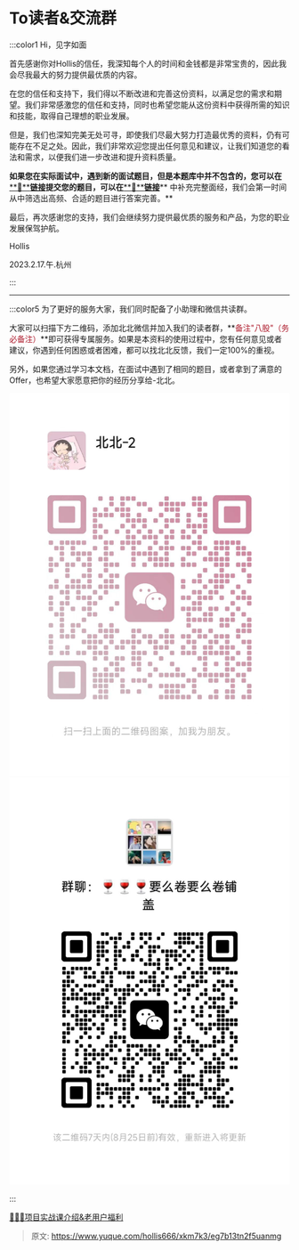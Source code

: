 # To读者&交流群

:::color1
Hi，见字如面



首先感谢你对Hollis的信任，我深知每个人的时间和金钱都是非常宝贵的，因此我会尽我最大的努力提供最优质的内容。 



在您的信任和支持下，我们得以不断改进和完善这份资料，以满足您的需求和期望。我们非常感激您的信任和支持，同时也希望您能从这份资料中获得所需的知识和技能，取得自己理想的职业发展。



但是，我们也深知完美无处可寻，即使我们尽最大努力打造最优秀的资料，仍有可能存在不足之处。因此，我们非常欢迎您提出任何意见和建议，让我们知道您的看法和需求，以便我们进一步改进和提升资料质量。



**如果您在实际面试中，遇到新的面试题目，但是本题库中并不包含的，您可以在**[**🔗****链接**](https://www.yuque.com/hollis666/xkm7k3/ok0q2nsuwk8v87nw)**提交您的题目，可以在**[**🔗****链接**](https://www.yuque.com/hollis666/xkm7k3/ufh9o2s5n1xr9xno)** 中补充完整面经，我们会第一时间从中筛选出高频、合适的题目进行答案完善。**



最后，再次感谢您的支持，我们会继续努力提供最优质的服务和产品，为您的职业发展保驾护航。



Hollis

2023.2.17.午.杭州

:::



---



:::color5
为了更好的服务大家，我们同时配备了小助理和微信共读群。



大家可以扫描下方二维码，添加北北微信并加入我们的读者群，**<font style="color:#AD1A2B;">备注"八股"（务必备注）</font>**即可获得专属服务。如果是本资料的使用过程中，您有任何意见或者建议，你遇到任何困惑或者困难，都可以找北北反馈，我们一定100%的重视。



另外，如果您通过学习本文档，在面试中遇到了相同的题目，或者拿到了满意的Offer，也希望大家愿意把你的经历分享给-北北。



![1718856791458-ee7145ca-adb7-4302-824f-9d1c5704e157.jpeg](./img/eXg4j1U4SYJv2yyq/1718856791458-ee7145ca-adb7-4302-824f-9d1c5704e157-680669.jpeg)![1723942896245-7e6e31f9-6035-475e-aed9-752c3797a8ae.png](./img/eXg4j1U4SYJv2yyq/1723942896245-7e6e31f9-6035-475e-aed9-752c3797a8ae-608847.png)

:::







[🧣🧣🧣项目实战课介绍&老用户福利](https://www.yuque.com/hollis666/xkm7k3/dgolk0cckpb94sia)



> 原文: <https://www.yuque.com/hollis666/xkm7k3/eg7b13tn2f5uanmg>